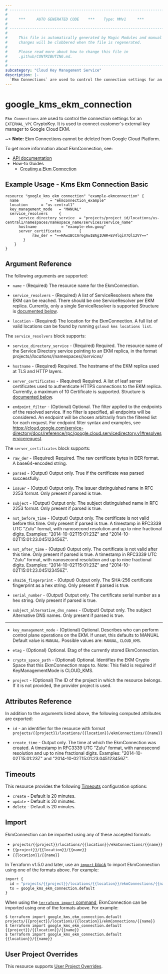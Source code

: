 ```yaml
---
# ----------------------------------------------------------------------------
#
#     ***     AUTO GENERATED CODE    ***    Type: MMv1     ***
#
# ----------------------------------------------------------------------------
#
#     This file is automatically generated by Magic Modules and manual
#     changes will be clobbered when the file is regenerated.
#
#     Please read more about how to change this file in
#     .github/CONTRIBUTING.md.
#
# ----------------------------------------------------------------------------
subcategory: "Cloud Key Management Service"
description: |-
  `Ekm Connections` are used to control the connection settings for an `EXTERNAL_VPC` CryptoKey.
---
```


# google_kms_ekm_connection

`Ekm Connections` are used to control the connection settings for an `EXTERNAL_VPC` CryptoKey.
It is used to connect customer's external key manager to Google Cloud EKM.


~> **Note:** Ekm Connections cannot be deleted from Google Cloud Platform.


To get more information about EkmConnection, see:

* [API documentation](https://cloud.google.com/kms/docs/reference/rest/v1/projects.locations.ekmConnections)
* How-to Guides
    * [Creating a Ekm Connection](https://cloud.google.com/kms/docs/create-ekm-connection)

## Example Usage - Kms Ekm Connection Basic


```hcl
resource "google_kms_ekm_connection" "example-ekmconnection" {
  name            	= "ekmconnection_example"
  location		= "us-central1"
  key_management_mode 	= "MANUAL"
  service_resolvers  	{
      service_directory_service  = "projects/project_id/locations/us-central1/namespaces/namespace_name/services/service_name"
      hostname 			 = "example-ekm.goog"
      server_certificates        {
      		raw_der	= "==HAwIBCCAr6gAwIBAgIUWR+EV4lqiV7Ql12VY=="
      	}
    }
}
```

## Argument Reference

The following arguments are supported:


* `name` -
  (Required)
  The resource name for the EkmConnection.

* `service_resolvers` -
  (Required)
  A list of ServiceResolvers where the EKM can be reached. There should be one ServiceResolver per EKM replica. Currently, only a single ServiceResolver is supported
  Structure is [documented below](#nested_service_resolvers).

* `location` -
  (Required)
  The location for the EkmConnection.
  A full list of valid locations can be found by running `gcloud kms locations list`.


<a name="nested_service_resolvers"></a>The `service_resolvers` block supports:

* `service_directory_service` -
  (Required)
  Required. The resource name of the Service Directory service pointing to an EKM replica, in the format projects/*/locations/*/namespaces/*/services/*

* `hostname` -
  (Required)
  Required. The hostname of the EKM replica used at TLS and HTTP layers.

* `server_certificates` -
  (Required)
  Required. A list of leaf server certificates used to authenticate HTTPS connections to the EKM replica. Currently, a maximum of 10 Certificate is supported.
  Structure is [documented below](#nested_server_certificates).

* `endpoint_filter` -
  (Optional)
  Optional. The filter applied to the endpoints of the resolved service. If no filter is specified, all endpoints will be considered. An endpoint will be chosen arbitrarily from the filtered list for each request. For endpoint filter syntax and examples, see https://cloud.google.com/service-directory/docs/reference/rpc/google.cloud.servicedirectory.v1#resolveservicerequest.


<a name="nested_server_certificates"></a>The `server_certificates` block supports:

* `raw_der` -
  (Required)
  Required. The raw certificate bytes in DER format. A base64-encoded string.

* `parsed` -
  (Output)
  Output only. True if the certificate was parsed successfully.

* `issuer` -
  (Output)
  Output only. The issuer distinguished name in RFC 2253 format. Only present if parsed is true.

* `subject` -
  (Output)
  Output only. The subject distinguished name in RFC 2253 format. Only present if parsed is true.

* `not_before_time` -
  (Output)
  Output only. The certificate is not valid before this time. Only present if parsed is true.
  A timestamp in RFC3339 UTC "Zulu" format, with nanosecond resolution and up to nine fractional digits. Examples: "2014-10-02T15:01:23Z" and "2014-10-02T15:01:23.045123456Z".

* `not_after_time` -
  (Output)
  Output only. The certificate is not valid after this time. Only present if parsed is true.
  A timestamp in RFC3339 UTC "Zulu" format, with nanosecond resolution and up to nine fractional digits. Examples: "2014-10-02T15:01:23Z" and "2014-10-02T15:01:23.045123456Z".

* `sha256_fingerprint` -
  (Output)
  Output only. The SHA-256 certificate fingerprint as a hex string. Only present if parsed is true.

* `serial_number` -
  (Output)
  Output only. The certificate serial number as a hex string. Only present if parsed is true.

* `subject_alternative_dns_names` -
  (Output)
  Output only. The subject Alternative DNS names. Only present if parsed is true.

- - -


* `key_management_mode` -
  (Optional)
  Optional. Describes who can perform control plane operations on the EKM. If unset, this defaults to MANUAL
  Default value is `MANUAL`.
  Possible values are: `MANUAL`, `CLOUD_KMS`.

* `etag` -
  (Optional)
  Optional. Etag of the currently stored EkmConnection.

* `crypto_space_path` -
  (Optional)
  Optional. Identifies the EKM Crypto Space that this EkmConnection maps to. Note: This field is required if KeyManagementMode is CLOUD_KMS.

* `project` - (Optional) The ID of the project in which the resource belongs.
    If it is not provided, the provider project is used.



## Attributes Reference

In addition to the arguments listed above, the following computed attributes are exported:

* `id` - an identifier for the resource with format `projects/{{project}}/locations/{{location}}/ekmConnections/{{name}}`

* `create_time` -
  Output only. The time at which the EkmConnection was created.
  A timestamp in RFC3339 UTC "Zulu" format, with nanosecond resolution and up to nine fractional digits. Examples: "2014-10-02T15:01:23Z" and "2014-10-02T15:01:23.045123456Z".


## Timeouts

This resource provides the following
[Timeouts](https://developer.hashicorp.com/terraform/plugin/sdkv2/resources/retries-and-customizable-timeouts) configuration options:

- `create` - Default is 20 minutes.
- `update` - Default is 20 minutes.
- `delete` - Default is 20 minutes.

## Import


EkmConnection can be imported using any of these accepted formats:

* `projects/{{project}}/locations/{{location}}/ekmConnections/{{name}}`
* `{{project}}/{{location}}/{{name}}`
* `{{location}}/{{name}}`


In Terraform v1.5.0 and later, use an [`import` block](https://developer.hashicorp.com/terraform/language/import) to import EkmConnection using one of the formats above. For example:

```tf
import {
  id = "projects/{{project}}/locations/{{location}}/ekmConnections/{{name}}"
  to = google_kms_ekm_connection.default
}
```

When using the [`terraform import` command](https://developer.hashicorp.com/terraform/cli/commands/import), EkmConnection can be imported using one of the formats above. For example:

```
$ terraform import google_kms_ekm_connection.default projects/{{project}}/locations/{{location}}/ekmConnections/{{name}}
$ terraform import google_kms_ekm_connection.default {{project}}/{{location}}/{{name}}
$ terraform import google_kms_ekm_connection.default {{location}}/{{name}}
```

## User Project Overrides

This resource supports [User Project Overrides](https://registry.terraform.io/providers/hashicorp/google/latest/docs/guides/provider_reference#user_project_override).
